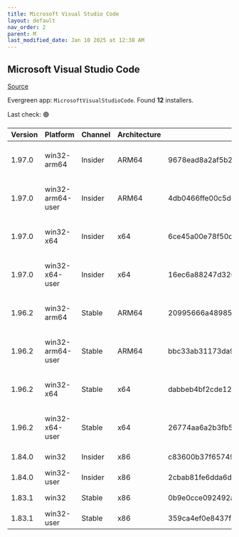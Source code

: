 ```yaml
---
title: Microsoft Visual Studio Code
layout: default
nav_order: 2
parent: M
last_modified_date: Jan 10 2025 at 12:38 AM
---
```


## Microsoft Visual Studio Code

[Source](https://code.visualstudio.com)

Evergreen app: `MicrosoftVisualStudioCode`. Found **12** installers.

Last check: 🟢

| Version | Platform         | Channel | Architecture | Sha256                                                           | URI                                                                                                                                                                                                                                                                                                            |
| ------- | ---------------- | ------- | ------------ | ---------------------------------------------------------------- | -------------------------------------------------------------------------------------------------------------------------------------------------------------------------------------------------------------------------------------------------------------------------------------------------------------- |
| 1.97.0  | win32-arm64      | Insider | ARM64        | 9678ead8a2af5b27ad1ce5913e087244b49e24d28b712a5fb4db3cd59db3203d | [https://vscode.download.prss.microsoft.com/dbazure/download/insider/b7b6f26c6214e93095ab090b27cb069a85adc276/VSCodeSetup-arm64-1.97.0-insider.exe](https://vscode.download.prss.microsoft.com/dbazure/download/insider/b7b6f26c6214e93095ab090b27cb069a85adc276/VSCodeSetup-arm64-1.97.0-insider.exe)         |
| 1.97.0  | win32-arm64-user | Insider | ARM64        | 4db0466ffe00c5ddcd699d135d2f4d32d8555eaaa656ca35e727585d66cbab63 | [https://vscode.download.prss.microsoft.com/dbazure/download/insider/b7b6f26c6214e93095ab090b27cb069a85adc276/VSCodeUserSetup-arm64-1.97.0-insider.exe](https://vscode.download.prss.microsoft.com/dbazure/download/insider/b7b6f26c6214e93095ab090b27cb069a85adc276/VSCodeUserSetup-arm64-1.97.0-insider.exe) |
| 1.97.0  | win32-x64        | Insider | x64          | 6ce45a00e78f50d039b3d887787219ecea1bdfb094fd055279b6ec2c665414d6 | [https://vscode.download.prss.microsoft.com/dbazure/download/insider/b7b6f26c6214e93095ab090b27cb069a85adc276/VSCodeSetup-x64-1.97.0-insider.exe](https://vscode.download.prss.microsoft.com/dbazure/download/insider/b7b6f26c6214e93095ab090b27cb069a85adc276/VSCodeSetup-x64-1.97.0-insider.exe)             |
| 1.97.0  | win32-x64-user   | Insider | x64          | 16ec6a88247d3202a9d393fcd44397ffa7daeefc6a25aee20591a0b20ab7f205 | [https://vscode.download.prss.microsoft.com/dbazure/download/insider/b7b6f26c6214e93095ab090b27cb069a85adc276/VSCodeUserSetup-x64-1.97.0-insider.exe](https://vscode.download.prss.microsoft.com/dbazure/download/insider/b7b6f26c6214e93095ab090b27cb069a85adc276/VSCodeUserSetup-x64-1.97.0-insider.exe)     |
| 1.96.2  | win32-arm64      | Stable  | ARM64        | 20995666a48985096cf2d3d49f331e6bd7d4d0f47c40aea12f7e016761085f87 | [https://vscode.download.prss.microsoft.com/dbazure/download/stable/fabdb6a30b49f79a7aba0f2ad9df9b399473380f/VSCodeSetup-arm64-1.96.2.exe](https://vscode.download.prss.microsoft.com/dbazure/download/stable/fabdb6a30b49f79a7aba0f2ad9df9b399473380f/VSCodeSetup-arm64-1.96.2.exe)                           |
| 1.96.2  | win32-arm64-user | Stable  | ARM64        | bbc33ab31173da90a3948c6af4a0762f8affa8d58271cc2d84e6e5143b4b0224 | [https://vscode.download.prss.microsoft.com/dbazure/download/stable/fabdb6a30b49f79a7aba0f2ad9df9b399473380f/VSCodeUserSetup-arm64-1.96.2.exe](https://vscode.download.prss.microsoft.com/dbazure/download/stable/fabdb6a30b49f79a7aba0f2ad9df9b399473380f/VSCodeUserSetup-arm64-1.96.2.exe)                   |
| 1.96.2  | win32-x64        | Stable  | x64          | dabbeb4bf2cde12560a7dcfac12f78cb8cc924fd65d68704248434ac8ed04bd0 | [https://vscode.download.prss.microsoft.com/dbazure/download/stable/fabdb6a30b49f79a7aba0f2ad9df9b399473380f/VSCodeSetup-x64-1.96.2.exe](https://vscode.download.prss.microsoft.com/dbazure/download/stable/fabdb6a30b49f79a7aba0f2ad9df9b399473380f/VSCodeSetup-x64-1.96.2.exe)                               |
| 1.96.2  | win32-x64-user   | Stable  | x64          | 26774aa6a2b3fb5ef81098262bce8a8dca8cdadc7d2661aa327d473bc1634446 | [https://vscode.download.prss.microsoft.com/dbazure/download/stable/fabdb6a30b49f79a7aba0f2ad9df9b399473380f/VSCodeUserSetup-x64-1.96.2.exe](https://vscode.download.prss.microsoft.com/dbazure/download/stable/fabdb6a30b49f79a7aba0f2ad9df9b399473380f/VSCodeUserSetup-x64-1.96.2.exe)                       |
| 1.84.0  | win32            | Insider | x86          | c83600b37f65749ea9e16496847bbfd967dece2472cee7d8011ae719e2633c18 | [https://az764295.vo.msecnd.net/insider/0c36b92c82064882a228487040187cfc13669c0f/VSCodeSetup-ia32-1.84.0-insider.exe](https://az764295.vo.msecnd.net/insider/0c36b92c82064882a228487040187cfc13669c0f/VSCodeSetup-ia32-1.84.0-insider.exe)                                                                     |
| 1.84.0  | win32-user       | Insider | x86          | 2cbab81fe6dda6dfb07751707107db95ba7afa0a6ada65a1df78a04eef0aadf5 | [https://az764295.vo.msecnd.net/insider/0c36b92c82064882a228487040187cfc13669c0f/VSCodeUserSetup-ia32-1.84.0-insider.exe](https://az764295.vo.msecnd.net/insider/0c36b92c82064882a228487040187cfc13669c0f/VSCodeUserSetup-ia32-1.84.0-insider.exe)                                                             |
| 1.83.1  | win32            | Stable  | x86          | 0b9e0cce092492a88cdaf12048e3630290944b051f3194c5ca3d6b7012f05e7f | [https://az764295.vo.msecnd.net/stable/a6606b6ca720bca780c2d3c9d4cc3966ff2eca12/VSCodeSetup-ia32-1.83.1.exe](https://az764295.vo.msecnd.net/stable/a6606b6ca720bca780c2d3c9d4cc3966ff2eca12/VSCodeSetup-ia32-1.83.1.exe)                                                                                       |
| 1.83.1  | win32-user       | Stable  | x86          | 359ca4ef0e8437f7e5183a97a9d79834463a3df88bb10c82c48cc2bd53b8a7e5 | [https://az764295.vo.msecnd.net/stable/a6606b6ca720bca780c2d3c9d4cc3966ff2eca12/VSCodeUserSetup-ia32-1.83.1.exe](https://az764295.vo.msecnd.net/stable/a6606b6ca720bca780c2d3c9d4cc3966ff2eca12/VSCodeUserSetup-ia32-1.83.1.exe)                                                                               |
